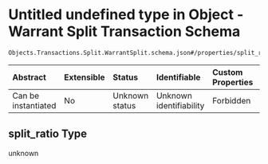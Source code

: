 # Untitled undefined type in Object - Warrant Split Transaction Schema

```txt
Objects.Transactions.Split.WarrantSplit.schema.json#/properties/split_ratio
```



| Abstract            | Extensible | Status         | Identifiable            | Custom Properties | Additional Properties | Access Restrictions | Defined In                                                                                                           |
| :------------------ | :--------- | :------------- | :---------------------- | :---------------- | :-------------------- | :------------------ | :------------------------------------------------------------------------------------------------------------------- |
| Can be instantiated | No         | Unknown status | Unknown identifiability | Forbidden         | Allowed               | none                | [WarrantSplit.schema.json*](../../schema/objects/transactions/split/WarrantSplit.schema.json "open original schema") |

## split_ratio Type

unknown
